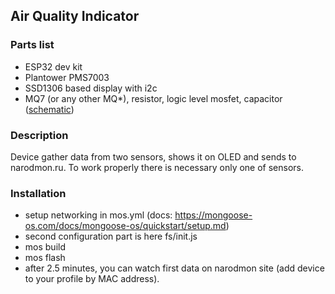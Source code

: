## Air Quality Indicator

### Parts list
- ESP32 dev kit
- Plantower PMS7003
- SSD1306 based display with i2c
- MQ7 (or any other MQ*), resistor, logic level mosfet, capacitor ([schematic](docs/schematic-MQ7.png))

### Description
Device gather data from two sensors, shows it on OLED and sends to narodmon.ru.
To work properly there is necessary only one of sensors.

### Installation
- setup networking in mos.yml (docs: https://mongoose-os.com/docs/mongoose-os/quickstart/setup.md)
- second configuration part is here fs/init.js
- mos build
- mos flash
- after 2.5 minutes, you can watch first data on narodmon site (add device to your profile by MAC address).

